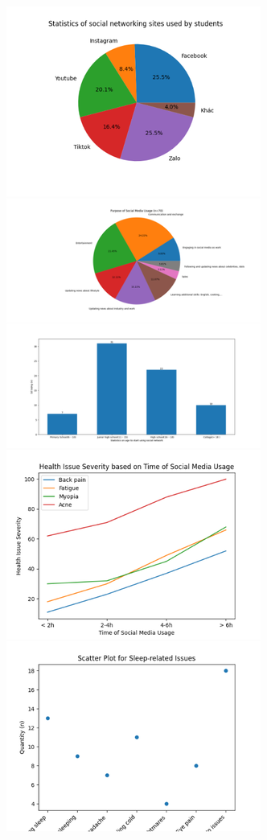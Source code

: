 
<!DOCTYPE html>
<html>
<head>
  <title> THE IMPACT OF SOCIAL MEDIA ON STUDENTS 21080341 </title>


  
  <img src="Figure_1.png" alt="Statistics of social networking sites used by students">
  <img src="Purpose of Social Media Usage.png" alt="Purpose of Social Media Usage">
  <img src="age starts using social network.png"alt="age starts using social network">
<img src="social media & health.png"alt="social media & health">
<img src="scatter plot.png" alt="scatter plot.">
</body>
</html>
